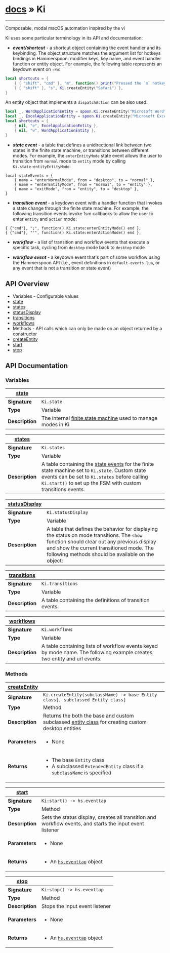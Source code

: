 # [docs](index.md) » Ki
---

Composable, modal macOS automation inspired by the vi

Ki uses some particular terminology in its API and documentation:
* **_event/shortcut_** - a shortcut object containing the event handler and its keybinding. The object structure matches the argument list for hotkeys bindings in Hammerspoon: modifier keys, key name, and event handler function or entity object. For example, the following table represents an keydown event on `⇧⌘m`:
```lua
local shortcuts = {
    { { "shift", "cmd" }, "m", function() print("Pressed the `m` hotkey!") end },
    { { "shift" }, "s", Ki.createEntity("Safari") },
}
```
An entity object that implements a `dispatchAction` can be also used:
```lua
local _, WordApplicationEntity = spoon.Ki.createEntity("Microsoft Word")
local _, ExcelApplicationEntity = spoon.Ki.createEntity("Microsoft Excel")
local shortcuts = {
    { nil, "e", ExcelApplicationEntity },
    { nil, "w", WordApplicationEntity },
}
```

* **_state event_** - a table that defines a unidirectional link between two states in the finite state machine, or transitions between different modes. For example, the `enterEntityMode` state event allows the user to transition from `normal` mode to `entity` mode by calling `Ki.state:entityEntityMode`:
 ```
 local stateEvents = {
     { name = "enterNormalMode", from = "desktop", to = "normal" },
     { name = "enterEntityMode", from = "normal", to = "entity" },
     { name = "exitMode", from = "entity", to = "desktop" },
 }
 ```

* **_transition event_** - a keydown event with a handler function that invokes a state change through the finite state machine. For example, the following transition events invoke fsm callbacks to allow the user to enter `entity` and `action` mode:
 ```
 { {"cmd"}, ";", function() Ki.state:enterEntityMode() end },
 { {"cmd"}, "'", function() Ki.state:enterActionMode() end },
 ```

* **_workflow_** - a list of transition and workflow events that execute a specific task, cycling from `desktop` mode back to `desktop` mode

* **_workflow event_** - a keydown event that's part of some workflow using the Hammerspoon API (i.e., event definitions in `default-events.lua`, or any event that is not a transition or state event)

## API Overview
* Variables - Configurable values
 * [state](#state)
 * [states](#states)
 * [statusDisplay](#statusDisplay)
 * [transitions](#transitions)
 * [workflows](#workflows)
* Methods - API calls which can only be made on an object returned by a constructor
 * [createEntity](#createEntity)
 * [start](#start)
 * [stop](#stop)

## API Documentation

### Variables

| [state](#state)         |                                                                                     |
| --------------------------------------------|-------------------------------------------------------------------------------------|
| **Signature**                               | `Ki.state`                                                                    |
| **Type**                                    | Variable                                                                     |
| **Description**                             | The internal [finite state machine](https://github.com/unindented/lua-fsm#usage) used to manage modes in Ki                                                                     |

| [states](#states)         |                                                                                     |
| --------------------------------------------|-------------------------------------------------------------------------------------|
| **Signature**                               | `Ki.states`                                                                    |
| **Type**                                    | Variable                                                                     |
| **Description**                             | A table containing the [state events](https://github.com/unindented/lua-fsm#usage) for the finite state machine set to `Ki.state`. Custom state events can be set to `Ki.states` before calling `Ki.start()` to set up the FSM with custom transitions events.                                                                     |

| [statusDisplay](#statusDisplay)         |                                                                                     |
| --------------------------------------------|-------------------------------------------------------------------------------------|
| **Signature**                               | `Ki.statusDisplay`                                                                    |
| **Type**                                    | Variable                                                                     |
| **Description**                             | A table that defines the behavior for displaying the status on mode transitions. The `show` function should clear out any previous display and show the current transitioned mode. The following methods should be available on the object:                                                                     |

| [transitions](#transitions)         |                                                                                     |
| --------------------------------------------|-------------------------------------------------------------------------------------|
| **Signature**                               | `Ki.transitions`                                                                    |
| **Type**                                    | Variable                                                                     |
| **Description**                             | A table containing the definitions of transition events.                                                                     |

| [workflows](#workflows)         |                                                                                     |
| --------------------------------------------|-------------------------------------------------------------------------------------|
| **Signature**                               | `Ki.workflows`                                                                    |
| **Type**                                    | Variable                                                                     |
| **Description**                             | A table containing lists of workflow events keyed by mode name. The following example creates two entity and url events:                                                                     |

### Methods

| [createEntity](#createEntity)         |                                                                                     |
| --------------------------------------------|-------------------------------------------------------------------------------------|
| **Signature**                               | `Ki.createEntity(subclassName) -> base Entity class[, subclassed Entity class]`                                                                    |
| **Type**                                    | Method                                                                     |
| **Description**                             | Returns the both the base and custom subclassed [entity class](Entity.html) for creating custom desktop entities                                                                     |
| **Parameters**                              | <ul><li>None</li></ul> |
| **Returns**                                 | <ul><li> The base `Entity` class</li><li> A subclassed `ExtendedEntity` class if a `subclassName` is specified</li></ul>          |

| [start](#start)         |                                                                                     |
| --------------------------------------------|-------------------------------------------------------------------------------------|
| **Signature**                               | `Ki:start() -> hs.eventtap`                                                                    |
| **Type**                                    | Method                                                                     |
| **Description**                             | Sets the status display, creates all transition and workflow events, and starts the input event listener                                                                     |
| **Parameters**                              | <ul><li>None</li></ul> |
| **Returns**                                 | <ul><li> An [`hs.eventtap`](https://www.hammerspoon.org/docs/hs.eventtap.html) object</li></ul>          |

| [stop](#stop)         |                                                                                     |
| --------------------------------------------|-------------------------------------------------------------------------------------|
| **Signature**                               | `Ki:stop() -> hs.eventtap`                                                                    |
| **Type**                                    | Method                                                                     |
| **Description**                             | Stops the input event listener                                                                     |
| **Parameters**                              | <ul><li>None</li></ul> |
| **Returns**                                 | <ul><li> An [`hs.eventtap`](https://www.hammerspoon.org/docs/hs.eventtap.html) object</li></ul>          |

